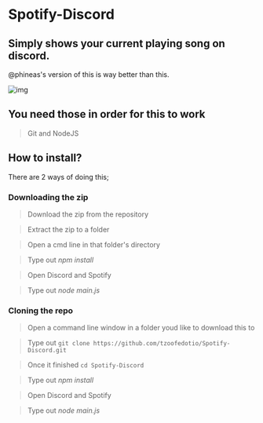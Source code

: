 # Spotify-Discord
## Simply shows your current playing song on discord.
@phineas's version of this is way better than this.


![img](https://apple.isgay.lol/R9mYIgq.png)

## You need those in order for this to work
>Git and NodeJS

## How to install?
There are 2 ways of doing this;


### Downloading the zip


>Download the zip from the repository

>Extract the zip to a folder

>Open a cmd line in that folder's directory

>Type out *npm install*

>Open Discord and Spotify

>Type out *node main.js*


### Cloning the repo

>Open a command line window in a folder youd like to download this to

>Type out ```git clone https://github.com/tzoofedotio/Spotify-Discord.git```

>Once it finished ```cd Spotify-Discord```

>Type out *npm install*

>Open Discord and Spotify

>Type out *node main.js*
